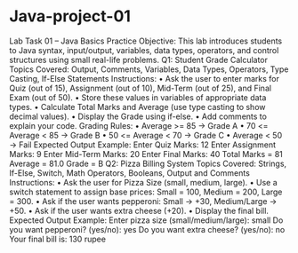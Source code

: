 # Java-project-01
Lab Task 01 – Java Basics Practice
Objective:
This lab introduces students to Java syntax, input/output, variables, data types, operators, and control 
structures using small real-life problems.
Q1: Student Grade Calculator
Topics Covered:
Output, Comments, Variables, Data Types, Operators, Type Casting, If-Else Statements
Instructions:
• Ask the user to enter marks for Quiz (out of 15), Assignment (out of 10), Mid-Term (out of 25), and 
Final Exam (out of 50).
• Store these values in variables of appropriate data types.
• Calculate Total Marks and Average (use type casting to show decimal values).
• Display the Grade using if-else.
• Add comments to explain your code.
Grading Rules:
• Average >= 85 → Grade A
• 70 <= Average < 85 → Grade B
• 50 <= Average < 70 → Grade C
• Average < 50 → Fail
Expected Output Example:
Enter Quiz Marks: 12
Enter Assignment Marks: 9
Enter Mid-Term Marks: 20
Enter Final Marks: 40
Total Marks = 81
Average = 81.0
Grade = B
Q2: Pizza Billing System
Topics Covered:
Strings, If-Else, Switch, Math Operators, Booleans, Output and Comments
Instructions:
• Ask the user for Pizza Size (small, medium, large).
• Use a switch statement to assign base prices: Small = 100, Medium = 200, Large = 300.
• Ask if the user wants pepperoni: Small → +30, Medium/Large → +50.
• Ask if the user wants extra cheese (+20).
• Display the final bill.
Expected Output Example:
Enter pizza size (small/medium/large): small
Do you want pepperoni? (yes/no): yes
Do you want extra cheese? (yes/no): no
Your final bill is: 130 rupee
